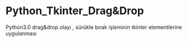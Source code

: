 # Python_Tkinter_Drag&Drop
Python3.0
 drag&amp;drop olayı , sürükle bırak işleminin tkinter elementlerine uygulanması



